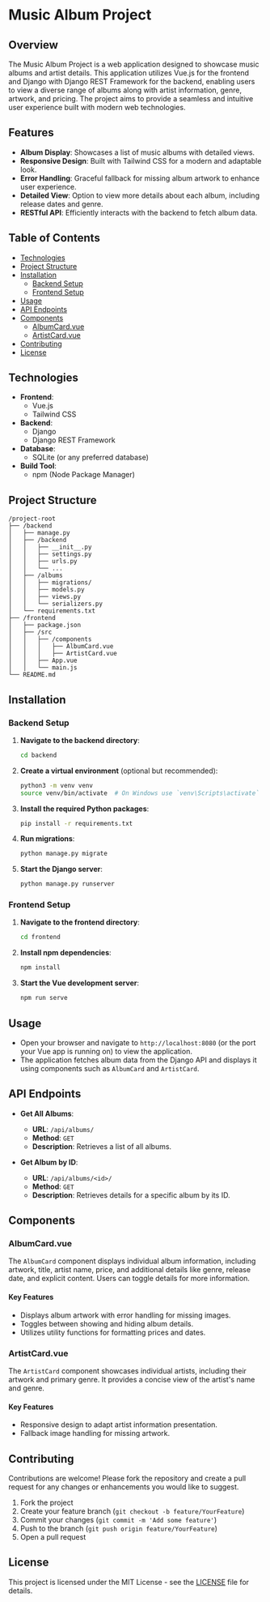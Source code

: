 # Music Album Project

## Overview

The Music Album Project is a web application designed to showcase music albums and artist details. This application utilizes Vue.js for the frontend and Django with Django REST Framework for the backend, enabling users to view a diverse range of albums along with artist information, genre, artwork, and pricing. The project aims to provide a seamless and intuitive user experience built with modern web technologies.

## Features

- **Album Display**: Showcases a list of music albums with detailed views.
- **Responsive Design**: Built with Tailwind CSS for a modern and adaptable look.
- **Error Handling**: Graceful fallback for missing album artwork to enhance user experience.
- **Detailed View**: Option to view more details about each album, including release dates and genre.
- **RESTful API**: Efficiently interacts with the backend to fetch album data.

## Table of Contents

- [Technologies](#technologies)
- [Project Structure](#project-structure)
- [Installation](#installation)
  - [Backend Setup](#backend-setup)
  - [Frontend Setup](#frontend-setup)
- [Usage](#usage)
- [API Endpoints](#api-endpoints)
- [Components](#components)
  - [AlbumCard.vue](#albumcardvue)
  - [ArtistCard.vue](#artistcardvue)
- [Contributing](#contributing)
- [License](#license)

## Technologies

- **Frontend**:
  - Vue.js
  - Tailwind CSS
- **Backend**:
  - Django
  - Django REST Framework
- **Database**:
  - SQLite (or any preferred database)
- **Build Tool**:
  - npm (Node Package Manager)

## Project Structure

```
/project-root
├── /backend
│   ├── manage.py
│   ├── /backend
│   │   ├── __init__.py
│   │   ├── settings.py
│   │   ├── urls.py
│   │   └── ...
│   ├── /albums
│   │   ├── migrations/
│   │   ├── models.py
│   │   ├── views.py
│   │   └── serializers.py
│   └── requirements.txt
├── /frontend
│   ├── package.json
│   ├── /src
│   │   ├── /components
│   │   │   ├── AlbumCard.vue
│   │   │   ├── ArtistCard.vue
│   │   ├── App.vue
│   │   └── main.js
└── README.md
```

## Installation

### Backend Setup

1. **Navigate to the backend directory**:

   ```bash
   cd backend
   ```

2. **Create a virtual environment** (optional but recommended):

   ```bash
   python3 -m venv venv
   source venv/bin/activate  # On Windows use `venv\Scripts\activate`
   ```

3. **Install the required Python packages**:

   ```bash
   pip install -r requirements.txt
   ```

4. **Run migrations**:

   ```bash
   python manage.py migrate
   ```

5. **Start the Django server**:

   ```bash
   python manage.py runserver
   ```

### Frontend Setup

1. **Navigate to the frontend directory**:

   ```bash
   cd frontend
   ```

2. **Install npm dependencies**:

   ```bash
   npm install
   ```

3. **Start the Vue development server**:

   ```bash
   npm run serve
   ```

## Usage

- Open your browser and navigate to `http://localhost:8080` (or the port your Vue app is running on) to view the application.
- The application fetches album data from the Django API and displays it using components such as `AlbumCard` and `ArtistCard`.

## API Endpoints

- **Get All Albums**:
  - **URL**: `/api/albums/`
  - **Method**: `GET`
  - **Description**: Retrieves a list of all albums.

- **Get Album by ID**:
  - **URL**: `/api/albums/<id>/`
  - **Method**: `GET`
  - **Description**: Retrieves details for a specific album by its ID.

## Components

### AlbumCard.vue

The `AlbumCard` component displays individual album information, including artwork, title, artist name, price, and additional details like genre, release date, and explicit content. Users can toggle details for more information.

#### Key Features
- Displays album artwork with error handling for missing images.
- Toggles between showing and hiding album details.
- Utilizes utility functions for formatting prices and dates.

### ArtistCard.vue

The `ArtistCard` component showcases individual artists, including their artwork and primary genre. It provides a concise view of the artist's name and genre.

#### Key Features
- Responsive design to adapt artist information presentation.
- Fallback image handling for missing artwork.

## Contributing

Contributions are welcome! Please fork the repository and create a pull request for any changes or enhancements you would like to suggest.

1. Fork the project
2. Create your feature branch (`git checkout -b feature/YourFeature`)
3. Commit your changes (`git commit -m 'Add some feature'`)
4. Push to the branch (`git push origin feature/YourFeature`)
5. Open a pull request

## License

This project is licensed under the MIT License - see the [LICENSE](LICENSE) file for details.
